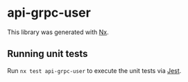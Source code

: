 # api-grpc-user

This library was generated with [Nx](https://nx.dev).

## Running unit tests

Run `nx test api-grpc-user` to execute the unit tests via [Jest](https://jestjs.io).
